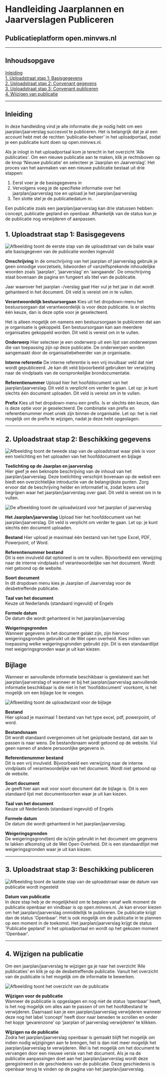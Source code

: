 
# Handleiding Jaarplannen en Jaarverslagen Publiceren

## Publicatieplatform open.minvws.nl

---

## Inhoudsopgave

[Inleiding](#inleiding)  
[1. Uploadstraat stap 1: Basisgegevens](#1-uploadstraat-stap-1-basisgegevens)  
[2. Uploadstraat stap 2: Convenant gegevens](#2-uploadstraat-stap-2-beschikking-gegevens)  
[3. Uploadstraat stap 3: Convenant publiceren](#3-uploadstraat-stap-3-beschikking-publiceren)  
[4. Wijzigen van publicatie](#4-wijzigen-na-publicatie)  

---

## Inleiding

In deze handleiding vind je alle informatie die je nodig hebt om een jaarplan/jaarverslag succesvol te publiceren. Het is
belangrijk dat je al een account hebt met de rechten ‘publicatie-beheer’ in het uploadportaal, zodat je een publicatie kunt
doen op open.minvws.nl.

Als je inlogt in het uploadportaal kom je terecht in het overzicht 'Alle publicaties'. Om een nieuwe
publicatie aan te maken, klik je rechtsboven op de knop ‘Nieuwe publicatie’ en selecteer je ‘Jaarplan en Jaarverslag’.
Het proces van het aanmaken van een nieuwe publicatie bestaat uit drie stappen:

1. Eerst voer je de basisgegevens in
2. Vervolgens voeg je de specifieke informatie over het jaarplan/jaarverslag toe en upload je het jaarplan/jaarverslag
3. Ten slotte stel je de publicatiedatum in.

Een publicatie zoals een jaarplan/jaarverslag kan drie statussen hebben: concept, publicatie gepland en openbaar. Afhankelijk
van de status kun je de publicatie nog verwijderen of aanpassen.

## 1. Uploadstraat stap 1: Basisgegevens

<img src=images/jaarplan_jaarverslag_1.png  alt="Afbeelding toont de eerste stap van de uploadstraat van de balie waar alle basisgegeven van de publicatie worden ingevuld"/>

**Omschrijving**
In de omschrijving van het jaarplan of jaarverslag gebruik je geen onnodige voorzetsels, lidwoorden of vanzelfsprekende inhoudelijke
woorden zoals 'jaarplan', ‘jaarverslag’ en 'aangaande'. De omschrijving staat bovenaan de pagina en fungeert als titel van
de publicatie.

Jaar waarover het jaarplan -/verslag gaat
Hier vul je het jaar in dat wordt gehanteerd in het document. Dit veld is vereist om in te vullen.

**Verantwoordelijk bestuursorgaan**
Kies uit het dropdown-menu het bestuursorgaan dat verantwoordelijk is voor deze publicatie. Is er slechts één keuze, dan is
deze optie voor je geselecteerd.

Het is alleen mogelijk om namens een bestuursorgaan te publiceren dat aan je organisatie is gekoppeld. Een bestuursorgaan kan
aan meerdere organisaties gekoppeld worden. Dit veld is vereist om in te vullen.

**Onderwerp**
Hier selecteer je een onderwerp uit een lijst van onderwerpen die van toepassing zijn op deze publicatie. De onderwerpen worden
aangemaakt door de organisatiebeheerder van je organisatie.

**Interne referentie**
De interne referentie is een vrij invulbaar veld dat niet wordt gepubliceerd. Je kan dit veld bijvoorbeeld gebruiken ter verwijzing
naar de vindplaats van de oorspronkelijke brondocumentatie.

**Referentienummer**
Upload hier het hoofddocument van het jaarplan/jaarverslag. Dit veld is verplicht om verder te gaan. Let op: je kunt slechts één
document uploaden. Dit veld is vereist om in te vullen.

**Prefix**
Kies uit het dropdown-menu een prefix. Is er slechts één keuze, dan is deze optie voor je geselecteerd. De combinatie van prefix
en referentienummer moet uniek zijn binnen de organisatie. Let op: het is niet mogelijk om de prefix te wijzigen, nadat je deze
hebt opgeslagen.

---

## 2. Uploadstraat stap 2: Beschikking gegevens

<img src=images/jaarplan_jaarverslag_2.png  alt="Afbeelding toont de tweede stap van de uploadstraat waar plek is voor een toelichting en het uploaden van het hoofddocument en bijlage"/>

**Toelichting op de Jaarplan en jaarverslag**  
Hier geef je een beknopte beschrijving van de inhoud van het jaarplan/jaarverslag. Deze toelichting verschijnt bovenaan op de
websit een biedt een overzichtelijke introductie van de belangrijkste punten. Zorg ervoor dat de beschrijving helder en informatief
is, zodat lezers snel begrijpen waar het jaarplan/jaarverslag over gaat. Dit veld is vereist om in te vullen.

<img src=images/jaarplan_jaarverslag_3.png  alt="De afbeelding toont de uploadwizard voor het jaarplan of jaarverslag"/>

**Het Jaarplan/jaarverslag**
Upload hier het hoofddocument van het jaarplan/jaarverslag. Dit veld is verplicht om verder te gaan. Let op: je kunt slechts
één document uploaden.

**Bestand**
Hier upload je maximaal één  bestand van het type Excel, PDF, Powerpoint, of Word.

**Referentienummer bestand**  
Dit is een invulveld dat optioneel is om te vullen. Bijvoorbeeld een verwijzing naar de interne vindplaats of verantwoordelijke
van het document. Wordt niet getoond op de website.

**Soort document**  
In dit dropdown menu kies je Jaarplan of Jaarverslag voor de desbetreffende publicatie.

**Taal van het document**  
Keuze uit Nederlands (standaard ingevuld) of Engels

**Formele datum**  
De datum die wordt gehanteerd in het jaarplan/jaarverslag

**Weigeringsgronden**  
Wanneer gegevens in het document gelakt zijn, zijn hiervoor weigeringsgronden gebruikt uit de Wet open overheid. Kies indien
van toepassing welke weigeringsgronden gebruikt zijn. Dit is een standaardlijst met weigeringsgronden waar je uit kan kiezen.

## Bijlage

Wanneer er aanvullende informatie beschikbaar is gerelateerd aan het jaarplan/jaarverslag of wanneer er bij het jaarplan/jaarverslag
aanvullende informatie beschikbaar is die niet in het 'hoofddocument' voorkomt, is het mogelijk om een bijlage toe te voegen.

<img src=images/jaarplan_jaarverslag_4.png  alt="Afbeelding toont de uploadwizard voor de bijlage"/>

**Bestand**  
Hier upload je maximaal 1 bestand van het type excel, pdf, powerpoint, of word.

**Bestandsnaam**  
Dit wordt standaard overgenomen uit het geüploade bestand, dat aan te passen is naar wens. De bestandsnaam wordt getoond op
de website. Vul geen namen of andere persoonlijke gegevens in.

**Referentienummer bestand**  
Dit is een vrij invulveld. Bijvoorbeeld een verwijzing naar de interne vindplaats of verantwoordelijke van het document.
Wordt niet getoond op de website.

**Soort document**  
Je geeft hier aan wat voor soort document dat de bijlage is. Dit is een standaard lijst met documentsoorten waar je uit kan kiezen.

**Taal van het document**  
Keuze uit Nederlands (standaard ingevuld) of Engels

**Formele datum**  
De datum die wordt gehanteerd in het jaarplan/jaarverslag.

**Weigeringsgronden**  
De weigeringsgrond(en) die is/zijn gebruikt in het document om gegevens te lakken afkomstig uit de Wet Open Overheid. Dit is
een standaardlijst met weigeringsgronden waar je uit kan kiezen.

---

## 3. Uploadstraat stap 3: Beschikking publiceren

<img src=images/jaarplan_jaarverslag_5.png  alt="Afbeelding toont de laatste stap van de uploadstraat waar de datum van publicatie wordt ingesteld"/>

**Datum van publicatie**  
In deze stap heb je de mogelijkheid om te bepalen vanaf welk moment de publicatie openbaar en vindbaar is op open.minvws.nl.
Je kan ervoor kiezen om het jaarplan/jaarverslag onmiddellijk te publiceren. De publicatie krijgt dan de status 'Openbaar'.
Het is ook mogelijk om de publicatie in te plannen op een moment in de toekomst. Het jaarplan/jaarverslag krijgt de status
'Publicatie gepland' in het uploadportaal en wordt op het gekozen moment 'Openbaar'.

---

## 4. Wijzigen na publicatie

Om een jaarplan/jaarverslag te wijzigen ga je naar het overzicht ‘Alle publicaties’ en klik je op de desbetreffende publicatie.
Vanuit het overzicht van de publicatie is het mogelijk om de informatie te bewerken.

<img src=images/jaarplan_jaarverslag_6.png  alt="Afbeelding toont het overzicht van de publicatie"/>

**Wijzigen voor de publicatie**  
Wanneer de publicatie is opgeslagen en nog niet de status ‘openbaar’ heeft, is het nog mogelijk om alles aan te passen of om
het hoofdbestand te verwijderen. Daarnaast kan je een jaarplan/jaarverslag verwijderen wanneer deze nog het label ‘concept’ heeft
door naar beneden te scrollen en onder het kopje ‘gevarenzone’ op ‘jaarplan of jaarverslag verwijderen’ te klikken.

**Wijzigen na de publicatie**  
Zodra het jaarplan/jaarverslag openbaar is gemaakt blijft het mogelijk om indien nodig wijzigingen aan te brengen, het is dan
niet meer mogelijk het jaarplan/jaarverslag te verwijderen. Wel is het mogelijk om het document te vervangen door een nieuwe
versie van het document. Als je na de publicatie aanpassingen doet aan het jaarplan/jaarverslag wordt deze geregistreerd in
de geschiedenis van de publicatie. Deze geschiedenis is openbaar terug te vinden op de pagina van het jaarplan/jaarverslag.
